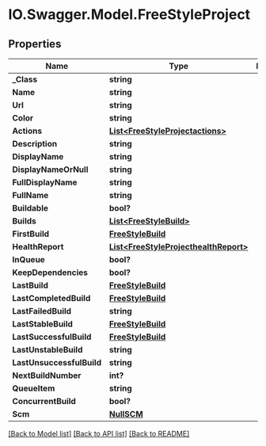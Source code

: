 # IO.Swagger.Model.FreeStyleProject
## Properties

Name | Type | Description | Notes
------------ | ------------- | ------------- | -------------
**_Class** | **string** |  | [optional] 
**Name** | **string** |  | [optional] 
**Url** | **string** |  | [optional] 
**Color** | **string** |  | [optional] 
**Actions** | [**List&lt;FreeStyleProjectactions&gt;**](FreeStyleProjectactions.md) |  | [optional] 
**Description** | **string** |  | [optional] 
**DisplayName** | **string** |  | [optional] 
**DisplayNameOrNull** | **string** |  | [optional] 
**FullDisplayName** | **string** |  | [optional] 
**FullName** | **string** |  | [optional] 
**Buildable** | **bool?** |  | [optional] 
**Builds** | [**List&lt;FreeStyleBuild&gt;**](FreeStyleBuild.md) |  | [optional] 
**FirstBuild** | [**FreeStyleBuild**](FreeStyleBuild.md) |  | [optional] 
**HealthReport** | [**List&lt;FreeStyleProjecthealthReport&gt;**](FreeStyleProjecthealthReport.md) |  | [optional] 
**InQueue** | **bool?** |  | [optional] 
**KeepDependencies** | **bool?** |  | [optional] 
**LastBuild** | [**FreeStyleBuild**](FreeStyleBuild.md) |  | [optional] 
**LastCompletedBuild** | [**FreeStyleBuild**](FreeStyleBuild.md) |  | [optional] 
**LastFailedBuild** | **string** |  | [optional] 
**LastStableBuild** | [**FreeStyleBuild**](FreeStyleBuild.md) |  | [optional] 
**LastSuccessfulBuild** | [**FreeStyleBuild**](FreeStyleBuild.md) |  | [optional] 
**LastUnstableBuild** | **string** |  | [optional] 
**LastUnsuccessfulBuild** | **string** |  | [optional] 
**NextBuildNumber** | **int?** |  | [optional] 
**QueueItem** | **string** |  | [optional] 
**ConcurrentBuild** | **bool?** |  | [optional] 
**Scm** | [**NullSCM**](NullSCM.md) |  | [optional] 

[[Back to Model list]](../README.md#documentation-for-models) [[Back to API list]](../README.md#documentation-for-api-endpoints) [[Back to README]](../README.md)

